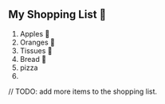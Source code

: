 ## My Shopping List 🛒

1. Apples 🍎
2. Oranges 🍊
3. Tissues 🚽
4. Bread 🍞
5. pizza
6. 

// TODO: add more items to the shopping list.
